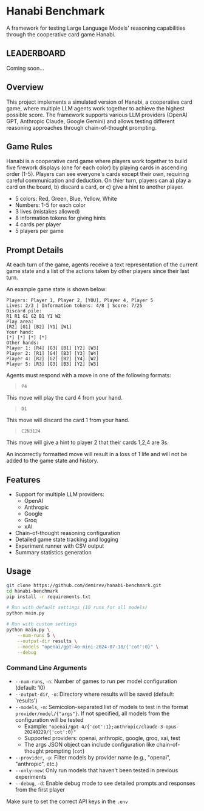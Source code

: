 # Hanabi Benchmark

A framework for testing Large Language Models' reasoning capabilities through the cooperative card game Hanabi.

## LEADERBOARD

Coming soon...

## Overview

This project implements a simulated version of Hanabi, a cooperative card game, where multiple LLM agents work together to achieve the highest possible score. The framework supports various LLM providers (OpenAI GPT, Anthropic Claude, Google Gemini) and allows testing different reasoning approaches through chain-of-thought prompting.

## Game Rules

Hanabi is a cooperative card game where players work together to build five firework displays (one for each color) by playing cards in ascending order (1-5). Players can see everyone's cards except their own, requiring careful communication and deduction. On thier turn, players can a) play a card on the board, b) discard a card, or c) give a hint to another player.

- 5 colors: Red, Green, Blue, Yellow, White
- Numbers: 1-5 for each color
- 3 lives (mistakes allowed)
- 8 information tokens for giving hints
- 4 cards per player
- 5 players per game

## Prompt Details

At each turn of the game, agents receive a text representation of the current game state and a list of the actions taken by other players since their last turn.

An example game state is shown below:

```
Players: Player 1, Player 2, [YOU], Player 4, Player 5
Lives: 2/3 | Information tokens: 4/8 | Score: 7/25
Discard pile:
R1 R1 G1 G2 B1 Y1 W2
Play area:
[R2] [G1] [B2] [Y1] [W1]
Your hand:
[*] [*] [*] [*]
Other hands:
Player 1: [R4] [G3] [B1] [Y2] [W3]
Player 2: [R1] [G4] [B3] [Y3] [W4]
Player 4: [R2] [G2] [B2] [Y4] [W2]
Player 5: [R3] [G3] [B3] [Y2] [W3]
```

Agents must respond with a move in one of the following formats:

> `P4`

This move will play the card 4 from your hand.

> `D1`

This move will discard the card 1 from your hand.

> `C2N3124`

This move will give a hint to player 2 that their cards 1,2,4 are 3s.

An incorrectly formatted move will result in a loss of 1 life and will not be added to the game state and history.

## Features

- Support for multiple LLM providers:
  - OpenAI 
  - Anthropic 
  - Google
  - Groq
  - xAI
- Chain-of-thought reasoning configuration
- Detailed game state tracking and logging
- Experiment runner with CSV output
- Summary statistics generation

## Usage

```bash
git clone https://github.com/demirev/hanabi-benchmark.git
cd hanabi-benchmark
pip install -r requirements.txt

# Run with default settings (10 runs for all models)
python main.py

# Run with custom settings
python main.py \
    --num-runs 5 \
    --output-dir results \
    --models "openai/gpt-4o-mini-2024-07-18/{'cot':0}" \
    --debug
```

### Command Line Arguments

- `--num-runs`, `-n`: Number of games to run per model configuration (default: 10)
- `--output-dir`, `-o`: Directory where results will be saved (default: 'results')
- `--models`, `-m`: Semicolon-separated list of models to test in the format `provider/model/{"args"}`. If not specified, all models from the configuration will be tested
  - Example: `"openai/gpt-4/{'cot':1};anthropic/claude-3-opus-20240229/{'cot':0}"`
  - Supported providers: openai, anthropic, google, groq, xai, test
  - The args JSON object can include configuration like chain-of-thought prompting (`cot`)
- `--provider`, `-p`: Filter models by provider name (e.g., "openai", "anthropic", etc.)
- `--only-new`: Only run models that haven't been tested in previous experiments
- `--debug`, `-d`: Enable debug mode to see detailed prompts and responses from the first player

Make sure to set the correct API keys in the `.env`